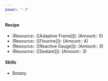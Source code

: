 ```yaml
---
power: "-3"
---
```

#### Recipe
- (Resource:: [[Adaptive Frame]]): (Amount:: 5)
- (Resource:: [[Flourine]]): (Amount:: 4)
- (Resource:: [[Reactive Gauge]]): (Amount:: 3)
- (Resource:: [[Sealant]]): (Amount:: 3)

#### Skills
- Botany